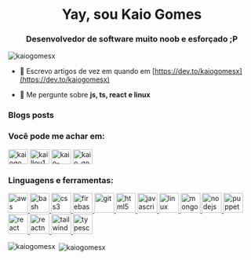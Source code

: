 <h1 align="center">Yay, sou Kaio Gomes</h1>
<h3 align="center">Desenvolvedor de software muito noob e esforçado ;P</h3>

<p align="left"> <img src="https://komarev.com/ghpvc/?username=kaiogomesx" alt="kaiogomesx" /> </p>

- 📝 Escrevo artigos de vez em quando em [https://dev.to/kaiogomesx](https://dev.to/kaiogomesx)

- 💬 Me pergunte sobre **js, ts, react e linux**

### Blogs posts
<!-- BLOG-POST-LIST:START -->
<!-- BLOG-POST-LIST:END -->

<p align="left">
<h3 align="left">Você pode me achar em:</h3>
<a href="https://dev.to/kaiogomesx" target="blank"><img align="center" src="https://cdn.jsdelivr.net/npm/simple-icons@3.0.1/icons/dev-dot-to.svg" alt="kaiogomesx" height="30" width="40" /></a>
<a href="https://twitter.com/kaillou18" target="blank"><img align="center" src="https://cdn.jsdelivr.net/npm/simple-icons@3.0.1/icons/twitter.svg" alt="kaillou18" height="30" width="40" /></a>
<a href="https://linkedin.com/in/kaio-gomes-07033b186" target="blank"><img align="center" src="https://cdn.jsdelivr.net/npm/simple-icons@3.0.1/icons/linkedin.svg" alt="kaio-gomes-07033b186" height="30" width="40" /></a>
<a href="https://instagram.com/kaio_gomesx" target="blank"><img align="center" src="https://cdn.jsdelivr.net/npm/simple-icons@3.0.1/icons/instagram.svg" alt="kaio_gomesx" height="30" width="40" /></a>
</p>

<h3 align="left">Linguagens e ferramentas:</h3>
<p align="left"> <a href="https://aws.amazon.com" target="_blank"> <img src="https://devicons.github.io/devicon/devicon.git/icons/amazonwebservices/amazonwebservices-original-wordmark.svg" alt="aws" width="40" height="40"/> </a> <a href="https://www.gnu.org/software/bash/" target="_blank"> <img src="https://www.vectorlogo.zone/logos/gnu_bash/gnu_bash-icon.svg" alt="bash" width="40" height="40"/> </a> <a href="https://www.w3schools.com/css/" target="_blank"> <img src="https://devicons.github.io/devicon/devicon.git/icons/css3/css3-original-wordmark.svg" alt="css3" width="40" height="40"/> </a> <a href="https://firebase.google.com/" target="_blank"> <img src="https://www.vectorlogo.zone/logos/firebase/firebase-icon.svg" alt="firebase" width="40" height="40"/> </a> <a href="https://git-scm.com/" target="_blank"> <img src="https://www.vectorlogo.zone/logos/git-scm/git-scm-icon.svg" alt="git" width="40" height="40"/> </a> <a href="https://www.w3.org/html/" target="_blank"> <img src="https://devicons.github.io/devicon/devicon.git/icons/html5/html5-original-wordmark.svg" alt="html5" width="40" height="40"/> </a> <a href="https://developer.mozilla.org/en-US/docs/Web/JavaScript" target="_blank"> <img src="https://devicons.github.io/devicon/devicon.git/icons/javascript/javascript-original.svg" alt="javascript" width="40" height="40"/> </a> <a href="https://www.linux.org/" target="_blank"> <img src="https://devicons.github.io/devicon/devicon.git/icons/linux/linux-original.svg" alt="linux" width="40" height="40"/> </a> <a href="https://www.mongodb.com/" target="_blank"> <img src="https://devicons.github.io/devicon/devicon.git/icons/mongodb/mongodb-original-wordmark.svg" alt="mongodb" width="40" height="40"/> </a> <a href="https://nodejs.org" target="_blank"> <img src="https://devicons.github.io/devicon/devicon.git/icons/nodejs/nodejs-original-wordmark.svg" alt="nodejs" width="40" height="40"/> </a> <a href="https://github.com/puppeteer/puppeteer" target="_blank"> <img src="https://www.vectorlogo.zone/logos/pptrdev/pptrdev-official.svg" alt="puppeteer" width="40" height="40"/> </a> <a href="https://reactjs.org/" target="_blank"> <img src="https://devicons.github.io/devicon/devicon.git/icons/react/react-original-wordmark.svg" alt="react" width="40" height="40"/> </a> <a href="https://reactnative.dev/" target="_blank"> <img src="https://reactnative.dev/img/header_logo.svg" alt="reactnative" width="40" height="40"/> </a> <a href="https://tailwindcss.com/" target="_blank"> <img src="https://www.vectorlogo.zone/logos/tailwindcss/tailwindcss-icon.svg" alt="tailwind" width="40" height="40"/> </a> <a href="https://www.typescriptlang.org/" target="_blank"> <img src="https://devicons.github.io/devicon/devicon.git/icons/typescript/typescript-original.svg" alt="typescript" width="40" height="40"/> </a> </p>

<p><img align="left" src="https://github-readme-stats.vercel.app/api/top-langs/?username=kaiogomesx&layout=compact" alt="kaiogomesx" /></p>
<p>&nbsp;<img align="center" src="https://github-readme-stats.vercel.app/api?username=kaiogomesx&show_icons=true" alt="kaiogomesx" /></p>

